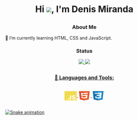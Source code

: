 <h1 align="center">Hi <img src="https://raw.githubusercontent.com/MartinHeinz/MartinHeinz/master/wave.gif" height="30px" >, I'm Denis Miranda</h1>

## <h3 align="center"> About Me </h3>

📖 I’m currently learning HTML, CSS and JavaScript.




<h3 align="center"> Status </h3>
<div align="center">
  <a href="https://github.com/denismiranda">
  <img height="180rem" src="https://github-readme-stats.vercel.app/api?username=denismiranda&show_icons=true&theme=tokyonight&include_all_commits=true&count_private=true)"/>
  <img height="180rem"src="https://github-readme-stats.vercel.app/api/top-langs/?username=denismiranda&layout=compact&langs_count=7&theme=tokyonight"/>
</div>
  
   ##

  <h3 align="center"> 🚀 Languages and Tools: </h3>
  <div style="display: inline_block" align="center"><br>
    <img align="center" alt="denismiranda-Js" height="30" width="40" src="https://raw.githubusercontent.com/devicons/devicon/master/icons/javascript/javascript-plain.svg">
    <img align="center" alt="denismiranda-HTML" height="30" width="40" src="https://raw.githubusercontent.com/devicons/devicon/master/icons/html5/html5-original.svg">
    <img align="center" alt="denismiranda-CSS" height="30" width="40" src="https://raw.githubusercontent.com/devicons/devicon/master/icons/css3/css3-original.svg">
  </div>
  
  ##
  
  
   ![Snake animation](https://github.com/denismiranda/denismiranda/blob/output/github-contribution-grid-snake.svg)
